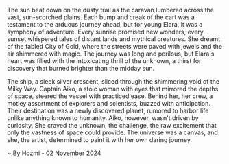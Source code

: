 
The sun beat down on the dusty trail as the caravan lumbered across the vast, sun-scorched plains.  Each bump and creak of the cart was a testament to the arduous journey ahead, but for young Elara, it was a symphony of adventure.  Every sunrise promised new wonders, every sunset whispered tales of distant lands and mythical creatures.  She dreamt of the fabled City of Gold, where the streets were paved with jewels and the air shimmered with magic.  The journey was long and perilous, but Elara's heart was filled with the intoxicating thrill of the unknown, a thirst for discovery that burned brighter than the midday sun. 

The ship, a sleek silver crescent, sliced through the shimmering void of the Milky Way.  Captain Aiko, a stoic woman with eyes that mirrored the depths of space, steered the vessel with practiced ease.  Behind her, her crew, a motley assortment of explorers and scientists, buzzed with anticipation.  Their destination was a newly discovered planet, rumored to harbor life unlike anything known to humanity.  Aiko, however, wasn't driven by curiosity.  She craved the unknown, the challenge, the raw excitement that only the vastness of space could provide.  The universe was a canvas, and she, the artist, determined to paint it with her own daring journey. 

~ By Hozmi - 02 November 2024
